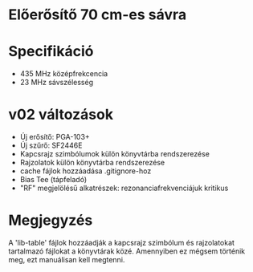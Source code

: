 Előerősítő 70 cm-es sávra
===========

# Specifikáció
* 435 MHz középfrekcencia
* 23 MHz sávszélesség

# v02 változások
* Új erősítő: PGA-103+
* Új szűrő: SF2446E
* Kapcsrajz szimbólumok külön könyvtárba rendszerezése
* Rajzolatok külön könyvtárba rendszerezése
* cache fájlok hozzáadása .gitignore-hoz
* Bias Tee (tápfeladó)
* "RF" megjelölésű alkatrészek: rezonanciafrekvenciájuk kritikus


# Megjegyzés
A 'lib-table' fájlok hozzáadják a kapcsrajz szimbólum és rajzolatokat tartalmazó fájlokat a könyvtárak közé.
Amennyiben ez mégsem történik meg, ezt manuálisan kell megtenni. 
